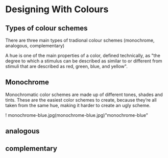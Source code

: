 # Designing With Colours

## Types of colour schemes

There are three main types of tradional colour schemes (monochrome, analogous, complementary)

A hue is one of the main properties of a color, defined technically, as "the degree to which a stimulus can be described as similar to or different from stimuli that are described as red, green, blue, and yellow".

## Monochrome
Monochromatic color schemes are made up of different tones, shades and tints. These are the easiest color schemes to create, because they’re all taken from the same hue, making it harder to create an ugly scheme.

 ! monochrome-blue.jpg(monochrome-blue.jpg)"monochrome-blue"

## analogous


## complementary
